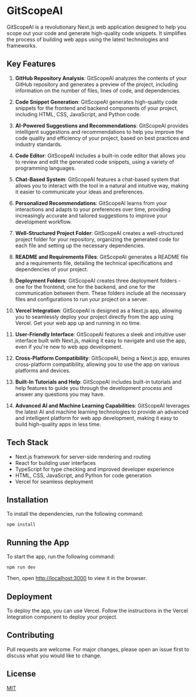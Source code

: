 # GitScopeAI

GitScopeAI is a revolutionary Next.js web application designed to help you scope out your code and generate high-quality code snippets. It simplifies the process of building web apps using the latest technologies and frameworks.

## Key Features

1. **GitHub Repository Analysis**: GitScopeAI analyzes the contents of your GitHub repository and generates a preview of the project, including information on the number of files, lines of code, and dependencies.

2. **Code Snippet Generation**: GitScopeAI generates high-quality code snippets for the frontend and backend components of your project, including HTML, CSS, JavaScript, and Python code.

3. **AI-Powered Suggestions and Recommendations**: GitScopeAI provides intelligent suggestions and recommendations to help you improve the code quality and efficiency of your project, based on best practices and industry standards.

4. **Code Editor**: GitScopeAI includes a built-in code editor that allows you to review and edit the generated code snippets, using a variety of programming languages.

5. **Chat-Based System**: GitScopeAI features a chat-based system that allows you to interact with the tool in a natural and intuitive way, making it easier to communicate your ideas and preferences.

6. **Personalized Recommendations**: GitScopeAI learns from your interactions and adapts to your preferences over time, providing increasingly accurate and tailored suggestions to improve your development workflow.

7. **Well-Structured Project Folder**: GitScopeAI creates a well-structured project folder for your repository, organizing the generated code for each file and setting up the necessary dependencies.

8. **README and Requirements Files**: GitScopeAI generates a README file and a requirements file, detailing the technical specifications and dependencies of your project.

9. **Deployment Folders**: GitScopeAI creates three deployment folders - one for the frontend, one for the backend, and one for the communication between them. These folders include all the necessary files and configurations to run your project on a server.

10. **Vercel Integration**: GitScopeAI is designed as a Next.js app, allowing you to seamlessly deploy your project directly from the app using Vercel. Get your web app up and running in no time.

11. **User-Friendly Interface**: GitScopeAI features a sleek and intuitive user interface built with Next.js, making it easy to navigate and use the app, even if you're new to web app development.

12. **Cross-Platform Compatibility**: GitScopeAI, being a Next.js app, ensures cross-platform compatibility, allowing you to use the app on various platforms and devices.

13. **Built-In Tutorials and Help**: GitScopeAI includes built-in tutorials and help features to guide you through the development process and answer any questions you may have.

14. **Advanced AI and Machine Learning Capabilities**: GitScopeAI leverages the latest AI and machine learning technologies to provide an advanced and intelligent platform for web app development, making it easy to build high-quality apps in less time.

## Tech Stack

- Next.js framework for server-side rendering and routing
- React for building user interfaces
- TypeScript for type checking and improved developer experience
- HTML, CSS, JavaScript, and Python for code generation
- Vercel for seamless deployment

## Installation

To install the dependencies, run the following command:

```
npm install
```

## Running the App

To start the app, run the following command:

```
npm run dev
```

Then, open [http://localhost:3000](http://localhost:3000) to view it in the browser.

## Deployment

To deploy the app, you can use Vercel. Follow the instructions in the Vercel Integration component to deploy your project.

## Contributing

Pull requests are welcome. For major changes, please open an issue first to discuss what you would like to change.

## License

[MIT](https://choosealicense.com/licenses/mit/)